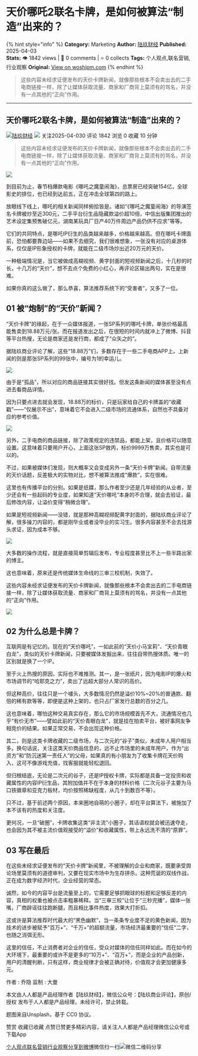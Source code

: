 # 天价哪吒2联名卡牌，是如何被算法“制造”出来的？
{% hint style="info" %}
**Category:** Marketing
**Author:** [陆玖财经](https://www.woshipm.com/u/1385888)
**Published:** 2025-04-03  
**Stats:** 👁️ 1842 views | 💬 0 comments | ⭐ 0 collects
**Tags:** 个人观点,联名营销,行业观察
**Original:** [View on woshipm.com](https://www.woshipm.com/marketing/6200848.html)
{% endhint %}
> 这些内容未经求证便发布的天价卡牌新闻，就像那些根本不会卖出去的二手电商链接一样，除了让媒体获取流量、商家和厂商背上莫须有的骂名，并没有一点其他的“正向”作用。

---

## 天价哪吒2联名卡牌，是如何被算法“制造”出来的？

[![](https://image.woshipm.com/wp-files/2022/01/NDKyFrIHkgTwxy37GoaZ.jpg!/both/72x72)](https://www.woshipm.com/u/1385888)[陆玖财经](https://www.woshipm.com/u/1385888) ![](https://static.woshipm.com/tag/1122_1@2x.png) 关注2025-04-030 评论 1842 浏览 0 收藏 10 分钟

> 这些内容未经求证便发布的天价卡牌新闻，就像那些根本不会卖出去的二手电商链接一样，除了让媒体获取流量、商家和厂商背上莫须有的骂名，并没有一点其他的“正向”作用。

![](https://image.woshipm.com/2024/10/09/e026ae88-8609-11ef-bd52-00163e142b65.png)

到目前为止，春节档爆款电影《哪吒之魔童闹海》，总票房已经突破154亿，全球影史的排位，也已经到达前五，正在冲击全球第四的路上。

放眼线下线上，哪吒的相关新闻同样俯拾皆是。诸如“《哪吒之魔童闹海》的导演签名卡牌被炒至近300元，二手平台衍生品隐藏款溢价超10倍，中信出版集团推出的艺术设定集预售破亿元，湖南某玩具厂日产40万件周边产品仍供不应求”等等。

它们的共同特点，是哪吒IP衍生的品类越来越多，价格越来越高。但在哪吒卡牌面前，恐怕都要靠边站——如果不去细究，我们很难想象，一张没有对应的桌游体系，仅仅是IP形象授权的卡牌，就能在二级市场炒出近20万元的天价。

一种极端情况是，当它被做成高糊视频、黄字封面的短视频新闻之后，十几秒的时长，十几万的“天价”，想不去点个免费的小红心，再评论区输出两句，实在是很难。

如果你真的这么做了，那么恭喜，算法推荐系统下的“受害者”，又多了一位。

## 01 被“炮制”的“天价”新闻？

“天价卡牌”的缘起，在于一众媒体报道，一张SP系列的哪吒卡牌，单张价格最高能售卖到18.88万元/张。而在报道发出之后，在很短的时间内就冲上了微博、抖音等平台热搜，无论是商家还是发行商，都成了“众矢之的”。

据陆玖商业评论了解，这些“18.88万”们，多数存在于一些二手电商APP上。上新闻的则是那张SP系列的99张中，编号为1的幸运儿。

![](https://image.woshipm.com/2025/04/03/99eeb9bc-1045-11f0-b4f1-00163e09d72f.jpg)

由于是“孤品”，所以对应的商品链接其实很好找。但发这条新闻的媒体甚至没有点进去看商品详情。

因为只要点进去就会发现，18.88万的标价，只是玩家给自己的卡牌盖的“收藏戳”——“仅展示不出”，意味着它不会进入二级市场的流通体系，自然也不具备对应的参考价值。

![](https://image.woshipm.com/2025/04/03/9ad5647a-1045-11f0-b4f1-00163e09d72f.jpg)

另外，二手电商的商品链接，除了政策规定的违禁品，都能上架，且价格可以随意设置。这意味着只要用户开心，上面这张SP敖丙，标价9999万售卖，其实也是可以的。

不过，如果被媒体们发现，则大概率又会变成另外一条“天价卡牌”新闻。自带流量的天价话题，反差极大的实物对比，想不被算法推成“爆款”，实在很难。

这里也有传播平台的分别。如果是纸媒，那么作者至少还是几年经验的从业者，至少还会有一些起码的专业度，如果知道“天价哪吒”本身的不合理，就会去验证，最后修改内容，让溢价变得“稍微合理”。

如果是短视频新闻——没错，就是那种高糊视频配黄字封面的，据陆玖商业评论了解，很多操刀内容的，都是刚毕业或者没毕业的实习生。很多内容甚至不会去找源头求证，因为成本不够。

![](https://image.woshipm.com/2025/04/03/9bc936fe-1045-11f0-b4f1-00163e09d72f.jpg)

大多数的操作流程，就是直接简单剪辑后发布，专业程度甚至比不上一些半路出家的博主。

这也意味着，原来还是传统媒体生命线的三审三校机制，失效了。

这些内容未经求证便发布的天价卡牌新闻，就像那些根本不会卖出去的二手电商链接一样，除了让媒体获取流量、商家和厂商背上莫须有的骂名，并没有一点其他的“正向”作用。

![](https://image.woshipm.com/2025/04/03/9c7f64b0-1045-11f0-b4f1-00163e09d72f.jpg)

## 02 为什么总是卡牌？

互联网是有记忆的。现在的“天价哪吒”，一如此前的“天价小马宝莉”、“天价青眼白龙”，类似的天价卡牌新闻，只要被媒体发掘出来，往往自带热搜体质。唯一的区别就是换了一个IP。

至于火上热搜的原因，实际也不难推测。其一，是一张纸片，因为电影IP的爆火和市场调节的“哈耶克之力”，卖出了远超大部分人常识的高价。

但这种高价，往往只是一个噱头，大多数情况仍然是溢价10%~20%的普通款、翻倍的稀有款等等，即便是这种上架的，也只占厂家发行总数的百分之几。

这也意味着，哪怕这种交易真实存在，那么它的市场规模首先不大，流通情况也几乎“有价无市”——譬如此前的“天价青眼白龙”，就是挂在拍卖平台，被好事网友争相竞价的结果。如果正常交易，不会出现这种价格。

其二，则是这类卡牌收藏的二级市场，与二次元的“谷子”类似，未成年人用户相当多。换句话说，关注这类天价商品信息的，远不止市场里的未成年用户，作为“出资方”和“防沉迷第一责任人”的父母，如果真的有小朋友为了收集卡牌花天价购入，这可不像游戏充值，找客服就能轻松退回。

但归根结底，无论是二次元的谷子，还是IP授权卡牌，实际都是具备一定投资和收藏属性的内容IP衍生品，其附加值并不在于本身的材料价格（二次元谷子主要为马口铁徽章和亚克力板材，均价按照稀缺程度，从几十到数百不等）。

只不过，基于前述两个原因，本来圈地自萌的小圈子，却在平台算法下，被施加了本不该有的热度和关注度。

更何况，一旦“破圈”，卡牌收集这类“非主流”小圈子，其话语权就会被迅速夺走，也会因为其不被主流价值观接受的“溢价”和收藏属性，带上永远洗不清的“原罪”。

## 03 写在最后

在这些未经求证便发布的“天价卡牌”新闻里，不被理解的企业和商家，既要承受舆论场里莫须有的道德审判，又要在现实市场中为生存拼杀。这种荒诞的双线作战，正在成为数字经济时代，企业经营的常态。

诚然，如今的内容平台是流量至上的，它需要足够抓眼球的标题和足够反差的内容，真相的权重也被点击率粗暴稀释。当“三审三校”让位于“三秒完播”，媒体一张嘴，厂商辟谣往往跑断腿，而且相比事件热度，效果大打折扣。

这或许是算法推荐时代最大的“黑色幽默”，当一条条专业度不足的黄色新闻，因为技术的进步被赋予“百万+”、“千万+”的超额流量，市场经济最重要的“信任”二字，也随之消弭无形。

这里的信任，不止消费者对企业的信任，受众对媒体的信任同样如此。而在如今的大环境下，最重要的或许不是更多的“10万+”、“百万+”，而是企业的产品创新，用户的清醒判断，只有这样，商业规律才会被正确对待，价值观才会更加健康多元。

作者 : 乔隐 监制 : 大曼

本文由人人都是产品经理作者【陆玖财经】，微信公众号：【陆玖商业评论】，原创/授权 发布于人人都是产品经理，未经许可，禁止转载。

题图来自Unsplash，基于 CC0 协议。

赞赏 收藏已收藏 点赞已赞更多精彩内容，请关注人人都是产品经理微信公众号或下载App

[个人观点](https://www.woshipm.com/tag/%e4%b8%aa%e4%ba%ba%e8%a7%82%e7%82%b9)[联名营销](https://www.woshipm.com/tag/%e8%81%94%e5%90%8d%e8%90%a5%e9%94%80)[行业观察](https://www.woshipm.com/tag/%e8%a1%8c%e4%b8%9a%e8%a7%82%e5%af%9f)[分享到微博](https://service.weibo.com/share/share.php?appkey=2775287854&title=天价哪吒2联名卡牌，是如何被算法“制造”出来的？&url=https://www.woshipm.com/marketing/6200848.html&pic=https://image.woshipm.com/2024/10/09/e026ae88-8609-11ef-bd52-00163e142b65.png)微信扫一扫![微信二维码](https://api.pwmqr.com/qrcode/create/?url=https://www.woshipm.com/marketing/6200848.html)分享
